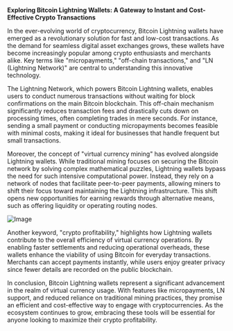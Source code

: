 **Exploring Bitcoin Lightning Wallets: A Gateway to Instant and Cost-Effective Crypto Transactions**

In the ever-evolving world of cryptocurrency, Bitcoin Lightning wallets have emerged as a revolutionary solution for fast and low-cost transactions. As the demand for seamless digital asset exchanges grows, these wallets have become increasingly popular among crypto enthusiasts and merchants alike. Key terms like "micropayments," "off-chain transactions," and "LN (Lightning Network)" are central to understanding this innovative technology.

The Lightning Network, which powers Bitcoin Lightning wallets, enables users to conduct numerous transactions without waiting for block confirmations on the main Bitcoin blockchain. This off-chain mechanism significantly reduces transaction fees and drastically cuts down on processing times, often completing trades in mere seconds. For instance, sending a small payment or conducting micropayments becomes feasible with minimal costs, making it ideal for businesses that handle frequent but small transactions.

Moreover, the concept of "virtual currency mining" has evolved alongside Lightning wallets. While traditional mining focuses on securing the Bitcoin network by solving complex mathematical puzzles, Lightning wallets bypass the need for such intensive computational power. Instead, they rely on a network of nodes that facilitate peer-to-peer payments, allowing miners to shift their focus toward maintaining the Lightning infrastructure. This shift opens new opportunities for earning rewards through alternative means, such as offering liquidity or operating routing nodes.

![Image](https://github.com/user-attachments/assets/31692037-0104-4703-abd1-696b6a7dd41b)

Another keyword, "crypto profitability," highlights how Lightning wallets contribute to the overall efficiency of virtual currency operations. By enabling faster settlements and reducing operational overheads, these wallets enhance the viability of using Bitcoin for everyday transactions. Merchants can accept payments instantly, while users enjoy greater privacy since fewer details are recorded on the public blockchain.

In conclusion, Bitcoin Lightning wallets represent a significant advancement in the realm of virtual currency usage. With features like micropayments, LN support, and reduced reliance on traditional mining practices, they promise an efficient and cost-effective way to engage with cryptocurrencies. As the ecosystem continues to grow, embracing these tools will be essential for anyone looking to maximize their crypto profitability.
